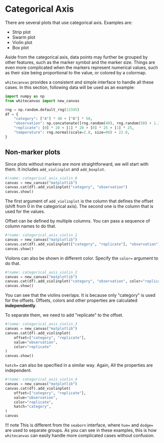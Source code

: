 # Categorical Axis

There are several plots that use categorical axis. Examples are:

- Strip plot
- Swarm plot
- Violin plot
- Box plot

Aside from the categorical axis, data points may further be grouped by other features,
such as the marker symbol and the marker size. Things are even more complicated when
the markers represent numerical values, such as their size being proportional to the
value, or colored by a colormap.

`whitecanvas` provides a consistent and simple interface to handle all these cases. In
this section, following data will be used as an example:

``` python
import numpy as np
from whitecanvas import new_canvas

rng = np.random.default_rng(12345)
df = {
    "category": ["A"] * 40 + ["B"] * 50,
    "observation": np.concatenate([rng.random(40), rng.random(50) + 1.3]),
    "replicate": [0] * 20 + [1] * 20 + [0] * 25 + [1] * 25,
    "temperature": rng.normal(scale=2.8, size=90) + 22.0,
}
```

## Non-marker plots

Since plots without markers are more straightforward, we will start with them.
It includes `add_violinplot` and `add_boxplot`.

``` python
#!name: categorical_axis_violin_0
canvas = new_canvas("matplotlib")
canvas.cat(df).add_violinplot("category", "observation")
canvas.show()
```

The first argument of `add_violinplot` is the column that defines the offset (shift
from 0 in the categorical axis). The second one is the column that is used for the
values.

Offset can be defined by multiple columns. You can pass a sequence of column names to
do that.

``` python
#!name: categorical_axis_violin_1
canvas = new_canvas("matplotlib")
canvas.cat(df).add_violinplot(["category", "replicate"], "observation")
canvas.show()
```

Violons can also be shown in different color. Specify the `color=` argument to do that.

``` python
#!name: categorical_axis_violin_2
canvas = new_canvas("matplotlib")
canvas.cat(df).add_violinplot("category", "observation", color="replicate")
canvas.show()
```

You can see that the violins overlaps. It is because only "category" is used for the
offsets. Offsets, colors and other properties are calculated **independently**.

To separate them, we need to add "replicate" to the offset.

``` python
#!name: categorical_axis_violin_3
canvas = new_canvas("matplotlib")
canvas.cat(df).add_violinplot(
    offset=["category", "replicate"],
    value="observation",
    color="replicate"
)
canvas.show()
```

`hatch=` can also be specified in a similar way. Again, All the properties are
independent.

``` python
#!name: categorical_axis_violin_4
canvas = new_canvas("matplotlib")
canvas.cat(df).add_violinplot(
    offset=["category", "replicate"],
    value="observation",
    color="replicate",
    hatch="category",
)
canvas
```

!!! note
    This is different from the `seaborn` interface, where `hue=` and `dodge=` are used
    to separate groups. As you can see in these examples, this is how `whitecanvas`
    can easily handle more complicated cases without confusion.
